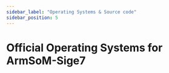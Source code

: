 ```yaml
---
sidebar_label: "Operating Systems & Source code"
sidebar_position: 5
---
```


# Official Operating Systems for ArmSoM-Sige7